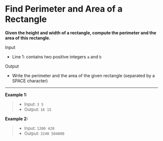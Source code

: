 # Find Perimeter and Area of a Rectangle
**Given the height and width of a rectangle, compute the perimeter and the area of this rectangle.**

Input

- Line 1: contains two positive integers `a` and `b`

Output

- Write the perimeter and the area of the given rectangle (separated by a SPACE character)

---

**Example 1:**
> - Input: `3 5`
> - Output: `16 15`

**Example 2:**
> - Input: `1200 420`
> - Output: `3240 504000`

